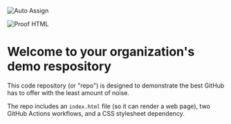 ![Auto Assign](https://github.com/kokos-labs/demo-repository/actions/workflows/auto-assign.yml/badge.svg)

![Proof HTML](https://github.com/kokos-labs/demo-repository/actions/workflows/proof-html.yml/badge.svg)

# Welcome to your organization's demo respository
This code repository (or "repo") is designed to demonstrate the best GitHub has to offer with the least amount of noise.

The repo includes an `index.html` file (so it can render a web page), two GitHub Actions workflows, and a CSS stylesheet dependency.
